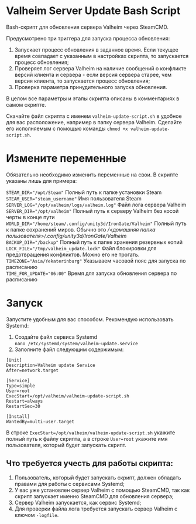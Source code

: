 # Valheim Server Update Bash Script  
Bash-скрипт для обновления сервера Valheim через SteamCMD.  

Предусмотрено три триггера для запуска процесса обновления:  
 1. Запускает процесс обновления в заданное время. Если текущее время совпадает с указанным в настройках скрипта, то запускается процесс обновления;  
 2. Проверяет лог сервера Valheim на наличие сообщений о конфликте версий клиента и сервера - если версия сервера старее, чем версия клиента, то запускается процесс обновления;  
 3. Проверка параметра принудительного запуска обновления.  

В целом все параметры и этапы скрипта описаны в комментариях в самом скрипте.

Скачайте файл скрипта с именем `valheim-update-script.sh` в удобное для вас расположение, например в папку сервера Valheim. Сделайте его исполняемым с помощью команды `chmod +x valheim-update-script.sh`.  
  
# Измените переменные  
Обязательно необходимо изменить переменные на свои. В скрипте указаны лишь для примера:  

`STEAM_DIR="/opt/Steam"`                                     Полный путь к папке установки Steam  
`STEAM_USER="steam_username"`                                Имя пользователя Steam  
`SERVER_LOG="/opt/valheim/logs/valheim.log"`                 Файл лога сервера Valheim  
`SERVER_DIR="/opt/valheim"`                                  Полный путь к серверу Valheim без косой черты в конце пути  
`WORLD_DIR="/home/steam/.config/unity3d/IronGate/Valheim"`   Полный путь к папке сохранений миров. Обычно это */<домашняя папка пользователя>/.config/unity3d/IronGate/Valheim*  
`BACKUP_DIR="/backup"`                                       Полный путь к папке хранения резервных копий  
`LOCK_FILE="/tmp/valheim_update.lock"`                       Файл блокировки для предотвращения конфликтов. Можно его не трогать. 
`TIMEZONE="Asia/Yekaterinburg"`                              Указываем часовой пояс для запуска по расписанию  
`TIME_FOR_UPDATE="06:00"`                                    Время для запуска обновления сервера по расписанию  

# Запуск  
Запустите удобным для вас способом. Рекомендую использовать Systemd:  
 1. Создайте файл сервиса Systemd  
`nano /etc/systemd/system/valheim-update.service`  
 2. Заполните файл следующим содержимым:  
```
[Unit]
Description=Valheim update Service
After=network.target

[Service]
Type=simple
User=root
ExecStart=/opt/valheim/valheim-update-script.sh
Restart=always
RestartSec=30

[Install]
WantedBy=multi-user.target
```

В строке `ExecStart=/opt/valheim/valheim-update-script.sh` укажите полный путь к файлу скрипта, а в строке `User=root` укажите имя пользователя, который будет запускать скрипт.

## Что требуется учесть для работы скрипта:
 1. Пользователь, который будет запускать скрипт, должен обладать правами для работы с сервисами Systemd;
 2. У вас уже установлен сервер Valheim с помощью SteamCMD, так как скрипт запускает именно SteamCMD для обновления сервера;
 3. Сервер Valheim запускается, как сервис Systemd;
 4. Для проверки файла лога требуется запускать сервер Valheim с ключом `-logfile`.
